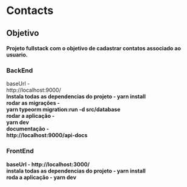 # Contacts


## Objetivo
#### Projeto fullstack com o objetivo de cadastrar contatos associado ao usuario.

### BackEnd
baseUrl - <br>http://localhost:9000/<b/>   <br/>
Instala todas as dependencias do projeto - <b> yarn install <b/> <br/>
rodar as migrações - <br>yarn typeorm migration:run -d src/database<b/>   <br/>
rodar a aplicação -  <br>yarn dev<b/>  <br/>
documentação - <br>http://localhost:9000/api-docs<b/>   <br/>


### FrontEnd
baseUrl -  http://localhost:3000/ <br/>
instala todas as dependencias do projeto - yarn install <br/>
roda a aplicação - yarn dev
<br><b/> 
